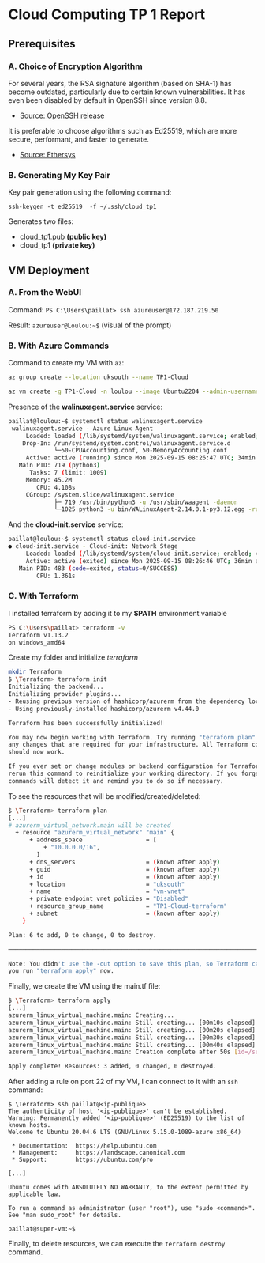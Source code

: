 # Cloud Computing TP 1 Report    

## Prerequisites

### A. Choice of Encryption Algorithm

For several years, the RSA signature algorithm (based on SHA-1) has become outdated, particularly due to certain known vulnerabilities. It has even been disabled by default in OpenSSH since version 8.8.

- [Source: OpenSSH release](https://www.openssh.com/txt/release-8.2)

It is preferable to choose algorithms such as Ed25519, which are more secure, performant, and faster to generate.

- [Source: Ethersys](https://www.ethersys.fr/actualites/20241022-quelle-cle-ssh-generer/#:~:text=La%20meilleure%20cl%C3%A9%20SSH%20d%C3%A9pend,un%20compromis%20entre%20les%20deux.)

### B. Generating My Key Pair

Key pair generation using the following command:

`ssh-keygen -t ed25519  -f ~/.ssh/cloud_tp1`

Generates two files:
- cloud_tp1.pub **(public key)**
- cloud_tp1 **(private key)**

## VM Deployment

### A. From the WebUI

Command: `PS C:\Users\paillat> ssh azureuser@172.187.219.50`

Result: `azureuser@Loulou:~$` (visual of the prompt)

### B. With Azure Commands

Command to create my VM with `az`:

``` bash
az group create --location uksouth --name TP1-Cloud

az vm create -g TP1-Cloud -n loulou --image Ubuntu2204 --admin-username paillat --ssh-key-values ~/.ssh/id_ed25519.pub --size Standard_B1s
```

Presence of the **walinuxagent.service** service:
``` bash
paillat@loulou:~$ systemctl status walinuxagent.service
 walinuxagent.service - Azure Linux Agent
     Loaded: loaded (/lib/systemd/system/walinuxagent.service; enabled; vendor preset: enabled)
    Drop-In: /run/systemd/system.control/walinuxagent.service.d
             └─50-CPUAccounting.conf, 50-MemoryAccounting.conf
     Active: active (running) since Mon 2025-09-15 08:26:47 UTC; 34min ago
   Main PID: 719 (python3)
      Tasks: 7 (limit: 1009)
     Memory: 45.2M
        CPU: 4.108s
     CGroup: /system.slice/walinuxagent.service
             ├─ 719 /usr/bin/python3 -u /usr/sbin/waagent -daemon
             └─1025 python3 -u bin/WALinuxAgent-2.14.0.1-py3.12.egg -run-exthandlers
```
And the **cloud-init.service** service:
``` bash
paillat@loulou:~$ systemctl status cloud-init.service
● cloud-init.service - Cloud-init: Network Stage
     Loaded: loaded (/lib/systemd/system/cloud-init.service; enabled; vendor preset: enabled)
     Active: active (exited) since Mon 2025-09-15 08:26:46 UTC; 36min ago
   Main PID: 483 (code=exited, status=0/SUCCESS)
        CPU: 1.361s
```

### C. With Terraform

I installed terraform by adding it to my **$PATH** environment variable

``` bash
PS C:\Users\paillat> terraform -v
Terraform v1.13.2
on windows_amd64
```

Create my folder and initialize *terraform*

``` bash
mkdir Terraform
$ \Terraform> terraform init
Initializing the backend...
Initializing provider plugins...
- Reusing previous version of hashicorp/azurerm from the dependency lock file
- Using previously-installed hashicorp/azurerm v4.44.0

Terraform has been successfully initialized!

You may now begin working with Terraform. Try running "terraform plan" to see
any changes that are required for your infrastructure. All Terraform commands
should now work.

If you ever set or change modules or backend configuration for Terraform,
rerun this command to reinitialize your working directory. If you forget, other
commands will detect it and remind you to do so if necessary.
```

To see the resources that will be modified/created/deleted:

``` bash
$ \Terraform> terraform plan
[...]
# azurerm_virtual_network.main will be created
  + resource "azurerm_virtual_network" "main" {
      + address_space                  = [
          + "10.0.0.0/16",
        ]
      + dns_servers                    = (known after apply)
      + guid                           = (known after apply)
      + id                             = (known after apply)
      + location                       = "uksouth"
      + name                           = "vm-vnet"
      + private_endpoint_vnet_policies = "Disabled"
      + resource_group_name            = "TP1-Cloud-terraform"
      + subnet                         = (known after apply)
    }

Plan: 6 to add, 0 to change, 0 to destroy.

───────────────────────────────────────────────────────────────────────────────────────────────────────────────────────

Note: You didn't use the -out option to save this plan, so Terraform can't guarantee to take exactly these actions if
you run "terraform apply" now.
```

Finally, we create the VM using the main.tf file:

``` bash
$ \Terraform> terraform apply
[...]
azurerm_linux_virtual_machine.main: Creating...
azurerm_linux_virtual_machine.main: Still creating... [00m10s elapsed]
azurerm_linux_virtual_machine.main: Still creating... [00m20s elapsed]
azurerm_linux_virtual_machine.main: Still creating... [00m30s elapsed]
azurerm_linux_virtual_machine.main: Still creating... [00m40s elapsed]
azurerm_linux_virtual_machine.main: Creation complete after 50s [id=/subscriptions/ea37b6d9-5862-488d-8916-ad75a2ba0af2/resourceGroups/TP1-Cloud-terraform/providers/Microsoft.Compute/virtualMachines/super-vm]

Apply complete! Resources: 3 added, 0 changed, 0 destroyed.
```

After adding a rule on port 22 of my VM, I can connect to it with an `ssh` command:

``` 
$ \Terraform> ssh paillat@<ip-publique>
The authenticity of host '<ip-publique>' can't be established.
Warning: Permanently added '<ip-publique>' (ED25519) to the list of known hosts.
Welcome to Ubuntu 20.04.6 LTS (GNU/Linux 5.15.0-1089-azure x86_64)

 * Documentation:  https://help.ubuntu.com
 * Management:     https://landscape.canonical.com
 * Support:        https://ubuntu.com/pro

[...]

Ubuntu comes with ABSOLUTELY NO WARRANTY, to the extent permitted by
applicable law.

To run a command as administrator (user "root"), use "sudo <command>".
See "man sudo_root" for details.

paillat@super-vm:~$
```

Finally, to delete resources, we can execute the `terraform destroy` command.